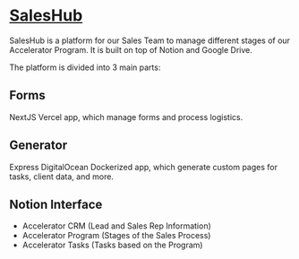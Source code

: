 # [SalesHub](https://www.notion.so/collegiate/SalesHub-3748bb21fbb249449288da23eb131611)

SalesHub is a platform for our Sales Team to manage different stages of our Accelerator Program. It is built on top of Notion and Google Drive.

The platform is divided into 3 main parts:

## Forms

NextJS Vercel app, which manage forms and process logistics.

## Generator

Express DigitalOcean Dockerized app, which generate custom pages for tasks, client data, and more.

## Notion Interface

- Accelerator CRM (Lead and Sales Rep Information)
- Accelerator Program (Stages of the Sales Process)
- Accelerator Tasks (Tasks based on the Program)
